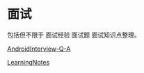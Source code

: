 # 面试

包括但不限于 面试经验 面试题 面试知识点整理。 


[AndroidInterview-Q-A](https://github.com/JackyAndroid/AndroidInterview-Q-A)


[LearningNotes](https://github.com/GeniusVJR/LearningNotes)